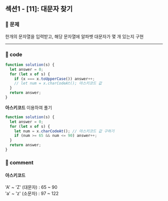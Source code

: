## 섹션1 - [11]: 대문자 찾기

### 🌴 문제

한개의 문자열을 입력받고, 해당 문자열에 알파벳 대문자가 몇 개 있는지 구현

---

### 🤠 code

```js
function solution(s) {
  let answer = 0;
  for (let x of s) {
    if (x === x.toUpperCase()) answer++;
    // let num = x.charCodeAt(); 아스키코드 값
  }
  return answer;
}
```

**아스키코드** 이용하여 풀기

```js
function solution(s) {
  let answer = 0;
  for (let x of s) {
    let num = x.charCodeAt(); // 아스키코드 값 구하기
    if (num >= 65 && num <= 90) answer++;
  }
  return answer;
}
```

### 📙 comment

#### 아스키코드

'A' ~ 'Z' (대문자) : 65 ~ 90 <br>
'a' ~ 'z' (소문자) : 97 ~ 122
